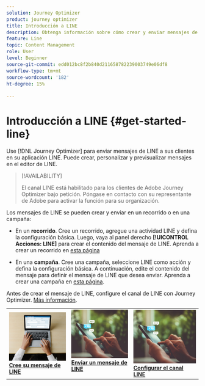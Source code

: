 ```yaml
---
solution: Journey Optimizer
product: journey optimizer
title: Introducción a LINE
description: Obtenga información sobre cómo crear y enviar mensajes de Line en Journey Optimizer
feature: Line
topic: Content Management
role: User
level: Beginner
source-git-commit: edd012bc8f2b840d211658782239003749e06df8
workflow-type: tm+mt
source-wordcount: '182'
ht-degree: 15%

---
```


# Introducción a LINE {#get-started-line}

Use [!DNL Journey Optimizer] para enviar mensajes de LINE a sus clientes en su aplicación LINE. Puede crear, personalizar y previsualizar mensajes en el editor de LINE.

>[!AVAILABILITY]
>
>El canal LINE está habilitado para los clientes de Adobe Journey Optimizer bajo petición. Póngase en contacto con su representante de Adobe para activar la función para su organización.

Los mensajes de LINE se pueden crear y enviar en un recorrido o en una campaña:

* En un **recorrido**. Cree un recorrido, agregue una actividad LINE y defina la configuración básica. Luego, vaya al panel derecho **[!UICONTROL Acciones: LINE]** para crear el contenido del mensaje de LINE. Aprenda a crear un recorrido en [esta página](../building-journeys/journey-gs.md)

* En una **campaña**. Cree una campaña, seleccione LINE como acción y defina la configuración básica. A continuación, edite el contenido del mensaje para definir el mensaje de LINE que desea enviar. Aprenda a crear una campaña en [esta página](../campaigns/create-campaign.md#configure).

Antes de crear el mensaje de LINE, configure el canal de LINE con Journey Optimizer. [Más información](line-configuration.md).

<table style="table-layout:fixed"><tr style="border: 0;">
<td>
<a href="create-line.md">
<img alt="Posible cliente" src="../assets/do-not-localize/sms-create.jpeg">
</a>
<div><a href="create-line.md"><strong>Cree su mensaje de LINE</strong>
</div>
</td>
<td>
<a href="send-line.md">
<img alt="Poco frecuente" src="../assets/do-not-localize/sms-sending.jpg">
</a>
<div>
<a href="send-line.md"><strong>Enviar un mensaje de LINE</strong></a>
</div>
<p></td>
<td>
<a href="line-configuration.md">
<img alt="Poco frecuente" src="../assets/do-not-localize/sms-sending.jpg">
<div>
<a href="line-configuration.md"><strong>Configurar el canal LINE</strong>
</a>
</div>
</td>
</tr></table>

